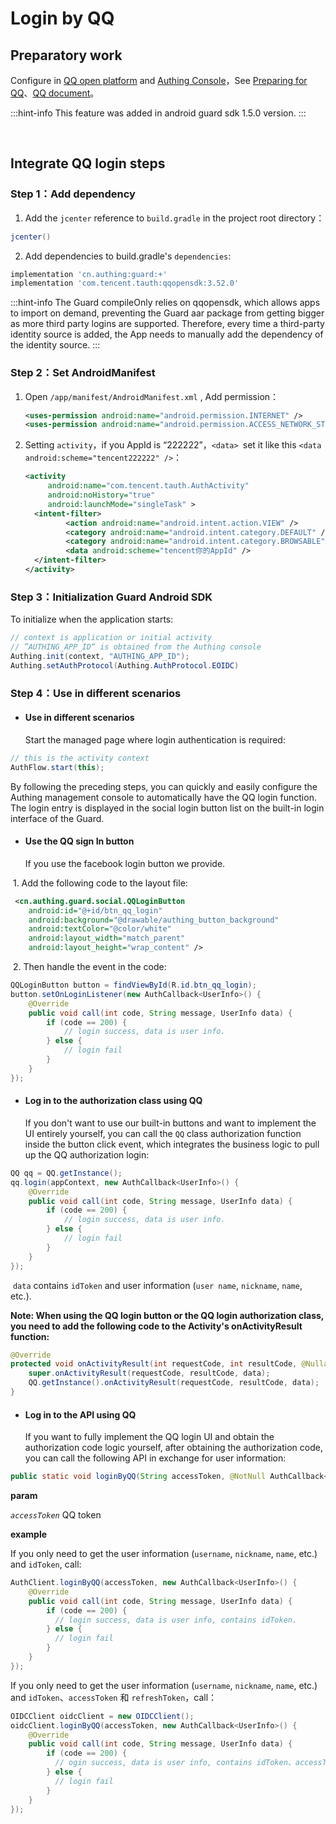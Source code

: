 # Login by QQ

<LastUpdated/>

## Preparatory work

Configure in [QQ open platform](https://connect.qq.com/index.html/) and [Authing Console](https://authing.cn/)，See [Preparing for  QQ](../../../guides/connections/social/qq/README.md)、[QQ document](https://wiki.connect.qq.com/qq%e7%99%bb%e5%bd%95)。

:::hint-info
This feature was added in android guard sdk 1.5.0 version.
:::

<br>

## Integrate QQ login steps

### Step 1：Add dependency

1. Add the `jcenter` reference to `build.gradle` in the project root directory：

```groovy
jcenter() 
```

2. Add dependencies to build.gradle's `dependencies`:

```groovy
implementation 'cn.authing:guard:+'
implementation 'com.tencent.tauth:qqopensdk:3.52.0'
```

:::hint-info
The Guard compileOnly relies on qqopensdk, which allows apps to import on demand, preventing the Guard aar package from getting bigger as more third party logins are supported. Therefore, every time a third-party identity source is added, the App needs to manually add the dependency of the identity source.
:::

### Step 2：Set AndroidManifest

1. Open `/app/manifest/AndroidManifest.xml` , Add permission：

   ```xml
   <uses-permission android:name="android.permission.INTERNET" />
   <uses-permission android:name="android.permission.ACCESS_NETWORK_STATE" />
   ```

2. Setting `activity`，if you AppId is “222222”，`<data> `set it like this `<data android:scheme="tencent222222" />`：

   ```xml
   <activity
        android:name="com.tencent.tauth.AuthActivity"
        android:noHistory="true"
        android:launchMode="singleTask" >
     <intent-filter>
            <action android:name="android.intent.action.VIEW" />
            <category android:name="android.intent.category.DEFAULT" />
            <category android:name="android.intent.category.BROWSABLE" />
            <data android:scheme="tencent你的AppId" />
     </intent-filter>
   </activity>
   ```

### Step 3：Initialization Guard Android SDK

To initialize when the application starts:

```java
// context is application or initial activity
// ”AUTHING_APP_ID“ is obtained from the Authing console
Authing.init(context, "AUTHING_APP_ID");
Authing.setAuthProtocol(Authing.AuthProtocol.EOIDC)
```

### Step 4：Use in different scenarios

- #### Use in different scenarios
  Start the managed page where login authentication is required:
```java
// this is the activity context
AuthFlow.start(this);
```

By following the preceding steps, you can quickly and easily configure the Authing management console to automatically have the QQ login function. The login entry is displayed in the social login button list on the built-in login interface of the Guard.

- #### Use the QQ sign In button
    If you use the facebook login button we provide.

​		1. Add the following code to the layout file:

```xml
 <cn.authing.guard.social.QQLoginButton
    android:id="@+id/btn_qq_login"
    android:background="@drawable/authing_button_background"
    android:textColor="@color/white"
    android:layout_width="match_parent"
    android:layout_height="wrap_content" />
```

​		2. Then handle the event in the code:

```java
QQLoginButton button = findViewById(R.id.btn_qq_login);
button.setOnLoginListener(new AuthCallback<UserInfo>() {
    @Override
    public void call(int code, String message, UserInfo data) {
      	if (code == 200) {
        	// login success, data is user info.
       	} else {
        	// login fail
      	}
    }
});
```

- #### Log in to the authorization class using QQ
  If you don't want to use our built-in buttons and want to implement the UI entirely yourself, you can call the `QQ` class authorization function inside the button click event, which integrates the business logic to pull up the QQ authorization login:

```java
QQ qq = QQ.getInstance();
qq.login(appContext, new AuthCallback<UserInfo>() {
    @Override
    public void call(int code, String message, UserInfo data) {
        if (code == 200) {
        	// login success, data is user info.
       	} else {
        	// login fail
      	}
    }
});
```

​	`data` contains `idToken` and user information (`user name`, `nickname`, `name`, etc.).

**Note: When using the QQ login button or the QQ login authorization class, you need to add the following code to the Activity's onActivityResult function:**

```java
@Override
protected void onActivityResult(int requestCode, int resultCode, @Nullable Intent data) {
    super.onActivityResult(requestCode, resultCode, data);
    QQ.getInstance().onActivityResult(requestCode, resultCode, data);
}
```

- #### Log in to the API using QQ

  If you want to fully implement the QQ login UI and obtain the authorization code logic yourself, after obtaining the authorization code, you can call the following API in exchange for user information:

```java
public static void loginByQQ(String accessToken, @NotNull AuthCallback<UserInfo> callback)
```

**param**

*`accessToken`* QQ token

**example**

If you only need to get the user information (`username`, `nickname`, `name`, etc.) and `idToken`, call:

```java
AuthClient.loginByQQ(accessToken, new AuthCallback<UserInfo>() {
    @Override
    public void call(int code, String message, UserInfo data) {
        if (code == 200) {
          // login success, data is user info, contains idToken.
        } else {
          // login fail
        }
    }
});
```

If you only need to get the user information (`username`, `nickname`, `name`, etc.) and `idToken`、`accessToken` 和 `refreshToken`，call：

```java
OIDCClient oidcClient = new OIDCClient();
oidcClient.loginByQQ(accessToken, new AuthCallback<UserInfo>() {
    @Override
    public void call(int code, String message, UserInfo data) {
        if (code == 200) {
          // ogin success, data is user info, contains idToken、accessToken and refreshToken.
        } else {
          // login fail
        }
    }
});
```

